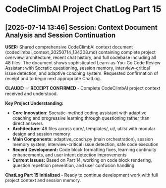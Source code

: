 # CodeClimbAI Project ChatLog Part 15

## [2025-07-14 13:46] Session: Context Document Analysis and Session Continuation

**USER:** Shared comprehensive CodeClimbAI context document (codeclimbai_context_20250714_134308.md) containing complete project overview, architecture, recent chat history, and full codebase including all 48 files. The document shows sophisticated Learn-as-You-Go Code Review Assistant with Socratic questioning, session memory, interview-critical issue detection, and adaptive coaching system. Requested confirmation of receipt and to begin next appropriate ChatLog.

**CLAUDE:** ✅ **RECEIPT CONFIRMED** - Complete CodeClimbAI project context received and understood.

**Key Project Understanding:**
- **Core Innovation:** Socratic-method coding assistant with adaptive coaching and progressive learning through questioning rather than direct answers
- **Architecture:** 48 files across core/, templates/, ui/, utils/ with modular design and session memory
- **Main Components:** adaptive_coach.py (main orchestration), session memory system, interview-critical issue detection, safe code execution
- **Recent Development:** Code block formatting fixes, learning continuity enhancements, and user intent detection improvements
- **Current Issues:** Based on Part 14, working on code block rendering, question repetition prevention, and user confusion handling

**ChatLog Part 15 Initialized** - Ready to continue development work with full project context and session memory.
